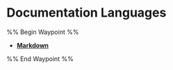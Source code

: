 
# Documentation Languages

%% Begin Waypoint %%
- **[Markdown](./Markdown/Markdown.md)**

%% End Waypoint %%
